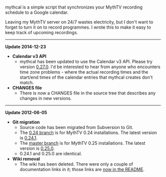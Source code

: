 mythcal is a simple script that synchronizes your MythTV recording schedule to a Google calendar.

Leaving my MythTV server on 24/7 wastes electricity, but I don't want to forget to turn it on to record programmes. I wrote this to make it easy to keep track of upcoming recordings.


---


**Update 2014-12-23**
  * **Calendar v3 API**
    * mythcal has been updated to use the Calendar v3 API. Please try version [0.27.0](http://code.google.com/p/mythcal/source/browse/?name=0.27.0). I'd be interested to hear from anyone who encounters time zone problems - where the actual recording times and the start/end times of the calendar entries that mythcal creates don't match.
  * **CHANGES file**
    * There is now a CHANGES file in the source tree that describes any changes in new versions.

---


**Update 2012-06-05**
  * **Git migration**
    * Source code has been migrated from Subversion to Git.
    * The [0.24 branch](http://code.google.com/p/mythcal/source/browse/?name=0.24) is for MythTV 0.24 installations. The latest version is [0.24.1](http://code.google.com/p/mythcal/source/browse/?name=0.24.1).
    * The [master branch](http://code.google.com/p/mythcal/source/browse/?name=master) is for MythTV 0.25 installations. The latest version is [0.25.0](http://code.google.com/p/mythcal/source/browse/?name=0.25.0).
    * 0.24.1 and 0.25.0 are identical.
  * **Wiki removal**
    * The wiki has been deleted. There were only a couple of documentation links in it; those links are [now in the README](http://code.google.com/p/mythcal/source/browse/README?name=0.24.1#81).